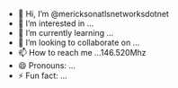 - 👋 Hi, I’m @mericksonatlsnetworksdotnet
- 👀 I’m interested in ...
- 🌱 I’m currently learning ... 
- 💞️ I’m looking to collaborate on ...
- 📫 How to reach me ...146.520Mhz
- 😄 Pronouns: ...
- ⚡ Fun fact: ...

<!---
mericksonatlsnetworksdotnet/mericksonatlsnetworksdotnet is a ✨ special ✨ repository because its `README.md` (this file) appears on your GitHub profile.
You can click the Preview link to take a look at your changes.
--->
